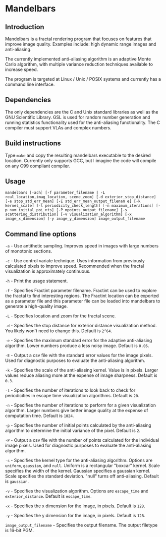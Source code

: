 # Mandelbars

## Introduction
Mandelbars is a fractal rendering program that focuses on features that improve image quality. Examples include: high dynamic range images and anti-aliasing.

The currently implemented anti-aliasing algorithm is an adaptive Monte Carlo algorithm, with multiple variance reduction techniques available to increase speed.

The program is targeted at Linux / Unix / POSIX systems and currently has a command line interface.

## Dependencies
The only dependencies are the C and Unix standard libraries as well as the GNU Scientific Library. GSL is used for random number generation and running statistics functionality used for the anti-aliasing functionality. The C compiler must support VLAs and complex numbers.

## Build instructions
Type `make` and copy the resulting mandelbars executable to the desired location. Currently only supports GCC, but I imagine the code will compile on any C99 compliant compiler.

## Usage
`mandelbars [-ach] [-f parameter_filename | -L real_location,imag_location,
scene_zoom] [-d exterior_stop_distance] [-e stop_std_err_mean] [-E std_err_mean_output_filenam
e] [-k kernel_scale] [-l periodicity_check_length] [-n maximum_iterations] [-p num_initial_poi
nts] [-P npoints_output_filename] [-s scattering_distribution] [-v visualization_algorithm] [-x image_x_dimension] [-y image_y_dimension] image_output_filename` 

## Command line options
`-a` - Use antithetic sampling. Improves speed in images with large numbers of monotonic sections.

`-c` - Use control variate technique. Uses information from previously calculated pixels to improve speed. Recommended when the fractal visualization is approximately continuous.

`-h` - Print the usage statement.

`-f` - Specifies Fractint parameter filename. Fractint can be used to explore the fractal to find interesting regions. The Fractint location can be exported as a parameter file and this parameter file can be loaded into mandelbars to generate a high-quality image.

`-L` - Specifies location and zoom for the fractal scene.

`-d` - Specifies the stop distance for exterior distance visualization method. You likely won't need to change this. Default is `2^64`.

`-e` - Specifies the maximum standard error for the adaptive anti-aliasing algorithm. Lower numbers produce a less noisy image. Default is `0.05`.

`-E` - Output a csv file with the standard error values for the image pixels. Used for diagnostic purposes to evaluate the anti-aliasing algorithm.

`-k` - Specifies the scale of the anti-aliasing kernel. Value is in pixels. Larger values reduce aliasing more at the expense of image sharpness. Default is `0.3`.

`-l` - Specifies the number of iterations to look back to check for periodicities in escape time visualization algorithms. Default is `20`.

`-n` - Specifies the number of iterations to perform for a given visualization algorithm. Larger numbers give better image quality at the expense of computation time. Default is `1024`.

`-p` - Specifies the number of initial points calculated by the anti-aliasing algorithm to determine the initial variance of the pixel. Default is `2`.

`-P` - Output a csv file with the number of points calculated for the individual image pixels. Used for diagnostic purposes to evaluate the anti-aliasing algorithm.

`-s` - Specifies the kernel type for the anti-aliasing algorithm. Options are `uniform`, `gaussian`, and `null`. Uniform is a rectangular "boxcar" kernel. Scale specifies the width of the kernel. Gaussian specifies a gaussian kernel. Scale specifies the standard deviation. "null" turns off anti-aliasing. Default is `gaussian`.

`-v` - Specifies the visualization algorithm. Options are `escape_time` and `exterior_distance`. Default is `escape_time`.

`-x` - Specifies the x dimension for the image, in pixels. Default is `128`.

`-y` - Specifies the y dimension for the image, in pixels. Default is `128`.

`image_output_filename` - Specifies the output filename. The output filetype is 16-bit PGM.


